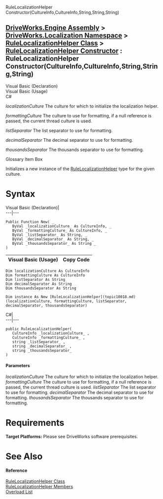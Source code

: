 RuleLocalizationHelper Constructor(CultureInfo,CultureInfo,String,String,String)   
  
[DriveWorks.Engine Assembly](topic2156.md) > [DriveWorks.Localization Namespace](topic10015.md) > [RuleLocalizationHelper Class](topic10018.md) > [RuleLocalizationHelper Constructor](topic10024.md) : RuleLocalizationHelper Constructor(CultureInfo,CultureInfo,String,String,String)  
---  
  
Visual Basic (Declaration)    
Visual Basic (Usage)    
C# 

_localizationCulture_
    The culture for which to initialize the localization helper.

_formattingCulture_
    The culture to use for formatting, if a null reference is passed, the current thread culture is used.

_listSeparator_
    The list separator to use for formatting.

_decimalSeparator_
    The decimal separator to use for formatting.

_thousandsSeparator_
    The thousands separator to use for formatting.

Glossary Item Box

Initializes a new instance of the [RuleLocalizationHelper](topic10018.md) type for the given culture. 

# Syntax

Visual Basic (Declaration)|   
---|---  
      
    
    Public Function New( _
       ByVal _localizationCulture_ As CultureInfo, _
       ByVal _formattingCulture_ As CultureInfo, _
       ByVal _listSeparator_ As String, _
       ByVal _decimalSeparator_ As String, _
       ByVal _thousandsSeparator_ As String _
    )  
  
Visual Basic (Usage)| Copy Code  
---|---  
      
    
    Dim localizationCulture As CultureInfo
    Dim formattingCulture As CultureInfo
    Dim listSeparator As String
    Dim decimalSeparator As String
    Dim thousandsSeparator As String
     
    Dim instance As New [RuleLocalizationHelper](topic10018.md)(localizationCulture, formattingCulture, listSeparator, decimalSeparator, thousandsSeparator)  
  
C#|   
---|---  
      
    
    public RuleLocalizationHelper( 
       CultureInfo _localizationCulture_ ,
       CultureInfo _formattingCulture_ ,
       string _listSeparator_ ,
       string _decimalSeparator_ ,
       string _thousandsSeparator_
    )  
  
#### Parameters

 _localizationCulture_
    The culture for which to initialize the localization helper.
_formattingCulture_
    The culture to use for formatting, if a null reference is passed, the current thread culture is used.
_listSeparator_
    The list separator to use for formatting.
_decimalSeparator_
    The decimal separator to use for formatting.
_thousandsSeparator_
    The thousands separator to use for formatting.

# Requirements

**Target Platforms:** Please see DriveWorks software prerequisites.

# See Also

#### Reference

[RuleLocalizationHelper Class](topic10018.md)   
[RuleLocalizationHelper Members](topic10019.md)   
[Overload List](topic10024.md)


